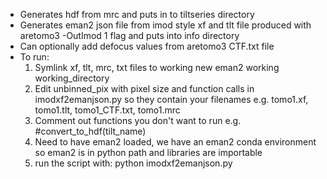 * Generates hdf from mrc and puts in to tiltseries directory
* Generates eman2 json file from imod style xf and tlt file produced with aretomo3 -OutImod 1 flag and puts into info directory
* Can optionally add defocus values from aretomo3 CTF.txt file
* To run:
    1) Symlink xf, tlt, mrc, txt files to working new eman2 working working_directory
    2) Edit unbinned_pix with pixel size and function calls in imodxf2emanjson.py so they contain your filenames e.g. tomo1.xf, tomo1.tlt, tomo1_CTF.txt, tomo1.mrc
    3) Comment out functions you don't want to run e.g. #convert_to_hdf(tilt_name)
    4) Need to have eman2 loaded, we have an eman2 conda environment so eman2 is in python path and libraries are importable
    5) run the script with: python imodxf2emanjson.py
